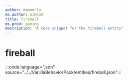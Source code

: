 ```yaml
---
author: mammerla
ms.author: mikeam
title: fireball
ms.prod: gaming
description: "A code snippet for the fireball entity"
---
```


# fireball

:::code language="json" source="../../VanillaBehaviorPack/entities/fireball.json":::
